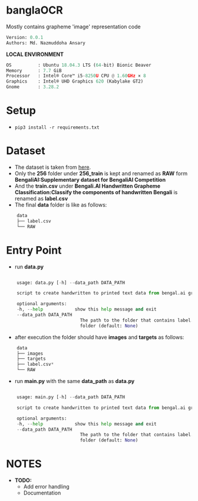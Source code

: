 # banglaOCR
Mostly contains grapheme 'image' representation code 

```python
Version: 0.0.1     
Authors: Md. Nazmuddoha Ansary 
```
**LOCAL ENVIRONMENT**  
```python
OS          : Ubuntu 18.04.3 LTS (64-bit) Bionic Beaver        
Memory      : 7.7 GiB  
Processor   : Intel® Core™ i5-8250U CPU @ 1.60GHz × 8    
Graphics    : Intel® UHD Graphics 620 (Kabylake GT2)  
Gnome       : 3.28.2  
```
# Setup
* ```pip3 install -r requirements.txt```

# Dataset
* The dataset is taken from [here](https://www.kaggle.com/pestipeti/bengali-quick-eda/#data). 
* Only the **256** folder under **256_train** is kept and renamed as **RAW** form **BengaliAI:Supplementary dataset for BengaliAI Competition**
* And the **train.csv** under **Bengali.AI Handwritten Grapheme Classification:Classify the components of handwritten Bengali** is renamed as **label.csv**
* The final **data** folder is like as follows:
```python
    data
    ├── label.csv
    └── RAW
```

# Entry Point
* run **data.py**
```python

    usage: data.py [-h] --data_path DATA_PATH

    script to create handwritten to printed text data from bengal.ai grapheme data

    optional arguments:
    -h, --help            show this help message and exit
    --data_path DATA_PATH
                            The path to the folder that contains label.csv and RAW
                            folder (default: None)

```
* after execution the folder should have **images** and **targets** as follows:
```python
    data
    ├── images
    ├── targets
    ├── label.csv*
    └── RAW
```
* run **main.py** with the same **data_path** as **data.py**
```python

    usage: main.py [-h] --data_path DATA_PATH

    script to create handwritten to printed text data from bengal.ai grapheme data

    optional arguments:
    -h, --help            show this help message and exit
    --data_path DATA_PATH
                            The path to the folder that contains label.csv and RAW
                            folder (default: None)

```


# NOTES
* **TODO:** 
    *   Add error handling
    *   Documentation

